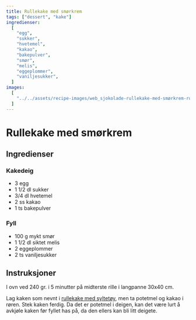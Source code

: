```yaml
---
title: Rullekake med smørkrem
tags: ["dessert", "kake"]
ingredienser:
  [
    "egg",
    "sukker",
    "hvetemel",
    "kakao",
    "bakepulver",
    "smør",
    "melis",
    "eggeplommer",
    "vaniljesukker",
  ]
images:
  [
    "../../assets/recipe-images/web_sjokolade-rullekake-med-smørkrem-rullekake-med-syltetøy.jpg",
  ]
---
```


# Rullekake med smørkrem

## Ingredienser

### Kakedeig

- 3 egg
- 1 1/2 dl sukker
- 3/4 dl hvetemel
- 2 ss kakao
- 1 ts bakepulver

### Fyll

- 100 g mykt smør
- 1 1/2 dl siktet melis
- 2 eggeplommer
- 2 ts vaniljesukker

## Instruksjoner

I ovn ved 240 gr. i 5 minutter på midterste rille i langpanne 30x40 cm.

Lag kaken som nevnt i [rullekake med syltetøy](./rullekake-med-syltetøy), men ta potetmel og kakao i røren. Stek kaken ferdig. Da det er potetmel i deigen, kan det være lurt å avkjøle kaken før fyllet has på, da den ellers kan bli litt deigete.

